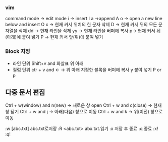 ### vim

command mode → edit mode
i  → insert
I
a →append
A
o → open a new line below and insert
O
x → 현재 커서 위치의 한 문자 삭제
D → 현재 커서 뒤의 모든 문자열을 삭제
dd → 현재 라인을 삭제
yy → 현재 라인을 버퍼에 복사
p→ 현재 커서 뒤(아래)에 붙여 넣기 
P → 현재 커서 앞(위)에 붙여 넣기

### Block 지정

- 라인 단위 Shift+v and 화살표 위 아래
- 컬럼 단위 ctr + v and ← → 위 아래
지정한 블록을 버퍼에 복사 y
붙여 넣기 P or p

## 다중 문서 편집
Ctrl + w(window) and n(new) → 새로운 창 open
Ctrl + w and c(close) → 현재 창 닫기 
Ctrl + w and j → 아래(다음) 창으로 이동
Ctrl + w and k → 위(이전) 창으로 이동


:w [abc.txt] abc.txt로저장
:R <abc.txt> abx.txt.읽기
:x 저장 후 종료
:q 종료
:x! 
:q!